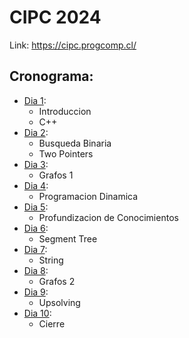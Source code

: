 # CIPC 2024

Link: https://cipc.progcomp.cl/

Cronograma:
---

- [Dia 1](src/Dia_1):
  - Introduccion
  - C++
- [Dia 2](src/Dia_2):
  - Busqueda Binaria
  - Two Pointers
- [Dia 3](src/Dia_3):
  - Grafos 1
- [Dia 4](src/Dia_4):
  - Programacion Dinamica
- [Dia 5](src/Dia_5):
  - Profundizacion de Conocimientos
- [Dia 6](src/Dia_6):
  - Segment Tree
- [Dia 7](src/Dia_7):
  - String
- [Dia 8](src/Dia_8):
  - Grafos 2
- [Dia 9](src/Dia_9):
  - Upsolving
- [Dia 10](src/Dia_10):
  - Cierre
